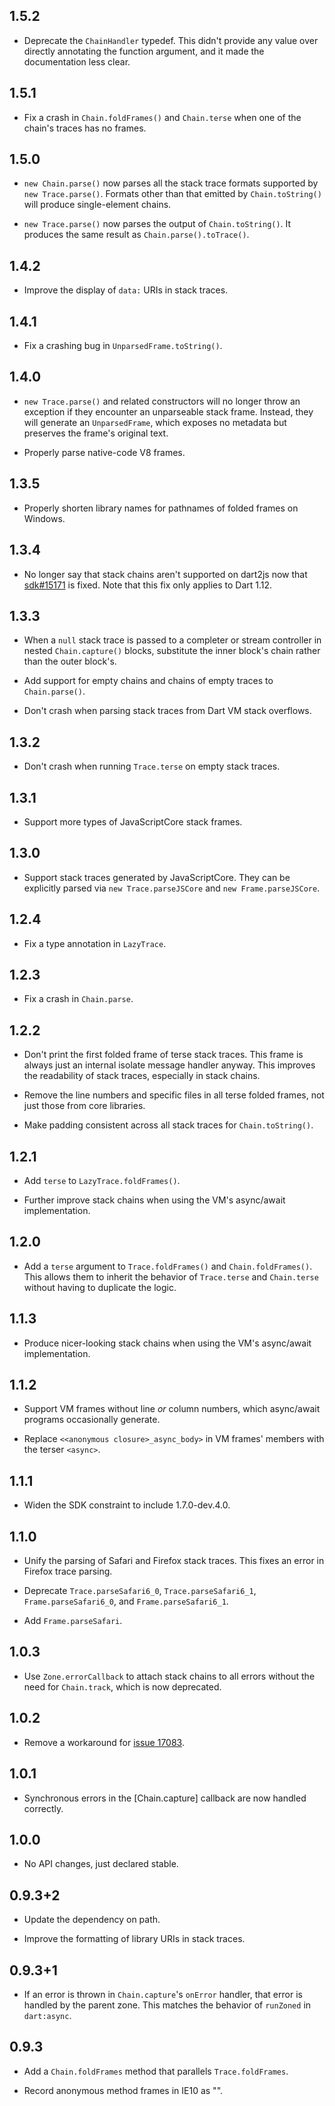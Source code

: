 ## 1.5.2

* Deprecate the `ChainHandler` typedef. This didn't provide any value over
  directly annotating the function argument, and it made the documentation less
  clear.

## 1.5.1

* Fix a crash in `Chain.foldFrames()` and `Chain.terse` when one of the chain's
  traces has no frames.

## 1.5.0

* `new Chain.parse()` now parses all the stack trace formats supported by `new
  Trace.parse()`. Formats other than that emitted by `Chain.toString()` will
  produce single-element chains.

* `new Trace.parse()` now parses the output of `Chain.toString()`. It produces
  the same result as `Chain.parse().toTrace()`.

## 1.4.2

* Improve the display of `data:` URIs in stack traces.

## 1.4.1

* Fix a crashing bug in `UnparsedFrame.toString()`.

## 1.4.0

* `new Trace.parse()` and related constructors will no longer throw an exception
  if they encounter an unparseable stack frame. Instead, they will generate an
  `UnparsedFrame`, which exposes no metadata but preserves the frame's original
  text.

* Properly parse native-code V8 frames.

## 1.3.5

* Properly shorten library names for pathnames of folded frames on Windows.

## 1.3.4

* No longer say that stack chains aren't supported on dart2js now that
  [sdk#15171][] is fixed. Note that this fix only applies to Dart 1.12.

[sdk#15171]: https://github.com/dart-lang/sdk/issues/15171

## 1.3.3

* When a `null` stack trace is passed to a completer or stream controller in
  nested `Chain.capture()` blocks, substitute the inner block's chain rather
  than the outer block's.

* Add support for empty chains and chains of empty traces to `Chain.parse()`.

* Don't crash when parsing stack traces from Dart VM stack overflows.

## 1.3.2

* Don't crash when running `Trace.terse` on empty stack traces.

## 1.3.1

* Support more types of JavaScriptCore stack frames.

## 1.3.0

* Support stack traces generated by JavaScriptCore. They can be explicitly
  parsed via `new Trace.parseJSCore` and `new Frame.parseJSCore`.

## 1.2.4

* Fix a type annotation in `LazyTrace`.

## 1.2.3

* Fix a crash in `Chain.parse`.

## 1.2.2

* Don't print the first folded frame of terse stack traces. This frame
  is always just an internal isolate message handler anyway. This
  improves the readability of stack traces, especially in stack chains.

* Remove the line numbers and specific files in all terse folded frames, not
  just those from core libraries.

* Make padding consistent across all stack traces for `Chain.toString()`.

## 1.2.1

* Add `terse` to `LazyTrace.foldFrames()`.

* Further improve stack chains when using the VM's async/await implementation.

## 1.2.0

* Add a `terse` argument to `Trace.foldFrames()` and `Chain.foldFrames()`. This
  allows them to inherit the behavior of `Trace.terse` and `Chain.terse` without
  having to duplicate the logic.

## 1.1.3

* Produce nicer-looking stack chains when using the VM's async/await
  implementation.

## 1.1.2

* Support VM frames without line *or* column numbers, which async/await programs
  occasionally generate.

* Replace `<<anonymous closure>_async_body>` in VM frames' members with the
  terser `<async>`.

## 1.1.1

* Widen the SDK constraint to include 1.7.0-dev.4.0.

## 1.1.0

* Unify the parsing of Safari and Firefox stack traces. This fixes an error in
  Firefox trace parsing.

* Deprecate `Trace.parseSafari6_0`, `Trace.parseSafari6_1`,
  `Frame.parseSafari6_0`, and `Frame.parseSafari6_1`.

* Add `Frame.parseSafari`.

## 1.0.3

* Use `Zone.errorCallback` to attach stack chains to all errors without the need
  for `Chain.track`, which is now deprecated.

## 1.0.2

* Remove a workaround for [issue 17083][].

[issue 17083]: http://code.google.com/p/dart/issues/detail?id=17083

## 1.0.1

* Synchronous errors in the [Chain.capture] callback are now handled correctly.

## 1.0.0

* No API changes, just declared stable.

## 0.9.3+2

* Update the dependency on path.

* Improve the formatting of library URIs in stack traces.

## 0.9.3+1

* If an error is thrown in `Chain.capture`'s `onError` handler, that error is
  handled by the parent zone. This matches the behavior of `runZoned` in
  `dart:async`.

## 0.9.3

* Add a `Chain.foldFrames` method that parallels `Trace.foldFrames`.

* Record anonymous method frames in IE10 as "<fn>".
